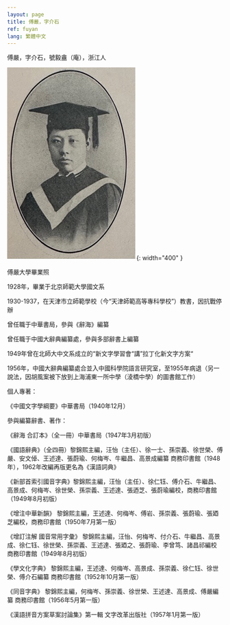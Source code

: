 ```yaml
---
layout: page
title: 傅嚴，字介石
ref: fuyan
lang: 繁體中文
---
```



傅嚴，字介石，號毅盦（庵），浙江人

![image](/assets/imgs/fuyan_graduation.jpg "傅嚴大學畢業照"){: width="400" }

傅嚴大學畢業照

1928年，畢業于北京師範大學國文系

1930-1937，在天津市立師範學校（今“天津師範高等專科學校”）教書，因抗戰停辦

曾任職于中華書局，參與《辭海》編纂

曾任職于中國大辭典編纂處，參與多部辭書上編纂

1949年曾在北師大中文系成立的“新文字學習會“講”拉丁化新文字方案“

1956年，中國大辭典編纂處合並入中國科學院語言研究室，至1955年病退（另一說法，因胡風案被下放到上海浦東一所中學（淩橋中學）的圖書館工作）

個人專著：

《中國文字學綱要》中華書局（1940年12月）

參與編纂辭書、著作：

《辭海 合訂本》（全一冊）中華書局（1947年3月初版）

《國語辭典》（全四冊）黎錦熙主編，汪怡（主任）、徐一士、孫崇義、徐世榮、傅嚴、安文倬、王述達、張蔚瑜、何梅岑、牛繼昌、高景成編纂 商務印書館（1948年），1962年改編再版更名為《漢語詞典》

《新部首索引國音字典》黎錦熙主編，汪怡（主任）、徐仁钰、傅介石、牛繼昌、高景成、何梅岑、徐世榮、孫崇義、王述達、張迺芝、張蔚瑜編校，商務印書館（1949年8月初版）

《增注中華新韻》 黎錦熙主編，王述達、何梅岑、傅岩、孫崇義、張蔚瑜、張廼芝編校，商務印書館（1950年7月第一版）

《增訂注解 國音常用字彙》
 黎錦熙主編，汪怡、何梅岑、付介石、牛繼昌、高景成、徐仁钰、徐世榮、孫崇義、王述達、張廼之、張蔚瑜、李曾笃、諸昌祁編校 商務印書館（1949年8月初版）
 
《學文化字典》 黎錦熙主編，王述達、何梅岑、高景成、孫崇義、徐仁钰、徐世榮、傅介石編纂 商務印書館（1952年10月第一版）

《同音字典》 黎錦熙主編，何梅岑、孫崇義、徐世榮、王述達、高景成、傅嚴編纂 商務印書館（1956年5月第一版）

《漢語拼音方案草案討論集》第一輯 文字改革出版社（1957年1月第一版）

